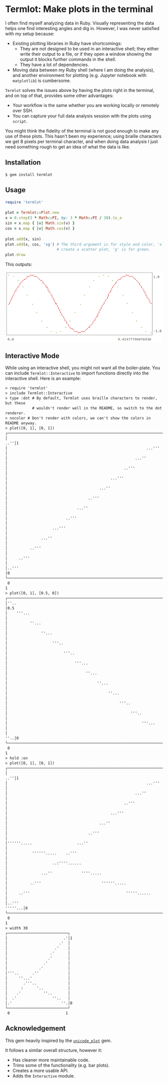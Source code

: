 # Termlot: Make plots in the terminal

I often find myself analyzing data in Ruby. Visually representing the data
helps one find interesting angles and dig in. However, I was never satisfied
with my setup because:

* Existing plotting libraries in Ruby have shortcomings:
  * They are not designed to be used in an interactive shell; they either
    write their output to a file, or if they open a window showing the output
    it blocks further commands in the shell.
  * They have a lot of dependencies.
* Moving data between my Ruby shell (where I am doing the analysis), and another
  environment for plotting (e.g. Jupyter notebook with `matplotlib`) is
  cumbersome.

`Termlot` solves the issues above by having the plots right in the terminal,
and on top of that, provides some other advantages:

* Your workflow is the same whether you are working locally or remotely over
  SSH.
* You can capture your full data analysis session with the plots using `script`.

You might think the fidelity of the terminal is not good enough to make any
use of these plots. This hasn't been my experience; using braille characters
we get 8 pixels per terminal character, and when doing data analysis I just
need something rough to get an idea of what the data is like.

## Installation

```console
$ gem install termlot
```

## Usage

```ruby
require 'termlot'

plot = Termlot::Plot.new
x = 0.step(3 * Math::PI, by: 3 * Math::PI / 30).to_a
sin = x.map { |v| Math.sin(v) }
cos = x.map { |v| Math.cos(v) }

plot.add(x, sin)
plot.add(x, cos, 'xg') # The third argument is for style and color, 'x' is to
                       # create a scatter plot, 'g' is for green.
plot.draw
```

This outputs:

![Example](example.png)

## Interactive Mode

While using an interactive shell, you might not want all the boiler-plate. You
can include `Termlot::Interactive` to import functions directly into the
interactive shell. Here is an example:

```
> require 'termlot'
> include Termlot::Interactive
> type :dot # By default, Termlot uses braille characters to render, but these
            # wouldn't render well in the README, so switch to the dot renderer.
> nocolor # Don't render with colors, we can't show the colors in README anyway.
> plot([0, 1], [0, 1])
┌────────────────────────────────────────────────────────────────────────┐
│                                                                    ..''│1
│                                                              ...'''    │ 
│                                                         ...''          │ 
│                                                    ..'''               │ 
│                                              ...'''                    │ 
│                                         ...''                          │ 
│                                    ..'''                               │ 
│                               ...''                                    │ 
│                          ..'''                                         │ 
│                    ...'''                                              │ 
│               ...''                                                    │ 
│          ..'''                                                         │ 
│     ..'''                                                              │ 
│..'''                                                                   │0
└────────────────────────────────────────────────────────────────────────┘
 0                                                                      1
> plot([0, 1], [0.5, 0])
┌──────────────────────────────────────────────────────────────────────┐
│''..                                                                  │0.5
│    '''...                                                            │   
│          ''...                                                       │   
│               ''...                                                  │   
│                    '''..                                             │   
│                         '''..                                        │   
│                              '''...                                  │   
│                                   ''...                              │   
│                                        ''...                         │   
│                                             ''...                    │   
│                                                  '''..               │   
│                                                       '''..          │   
│                                                            '''...    │   
│                                                                  ''..│0  
└──────────────────────────────────────────────────────────────────────┘
 0                                                                    1
> hold :on
> plot([0, 1], [0, 1])
┌────────────────────────────────────────────────────────────────────────┐
│                                                                    ..''│1
│                                                              ...'''    │ 
│                                                         ...''          │ 
│                                                    ..'''               │ 
│                                              ...'''                    │ 
│                                         ...''                          │ 
│                                    ..'''                               │ 
│''''''.....                    ...''                                    │ 
│           ''''''.....    ..'''                                         │ 
│                    ..:''''......                                       │ 
│               ...''             ''''.....                              │ 
│          ..'''                           ''''''.....                   │ 
│     ..'''                                           '''''......        │ 
│..'''                                                           '''''...│0
└────────────────────────────────────────────────────────────────────────┘
 0                                                                      1
> width 30
┌───────────────────────────┐
│                         .'│1
│                       .'  │ 
│                     .'    │ 
│                   .'      │ 
│                  .'       │ 
│                .'         │ 
│              .'           │ 
│'''..      .''             │ 
│     ''...'                │ 
│       .'''..              │ 
│      :      '..           │ 
│    .'          ''..       │ 
│  .'                ''..   │ 
│.'                      ''.│0
└───────────────────────────┘
 0                         1
```

## Acknowledgement

This gem heavily inspired by the
[`unicode_plot`](https://github.com/red-data-tools/unicode_plot.rb) gem.

It follows a similar overall structure, however it:
* Has cleaner more maintainable code.
* Trims some of the functionality (e.g. bar plots).
* Creates a more usable API.
* Adds the `Interactive` module.
